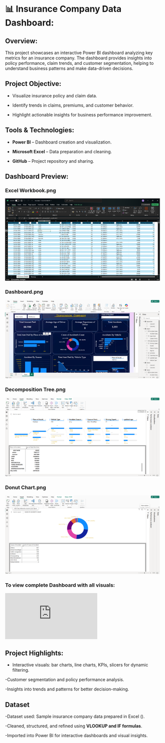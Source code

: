 # 📊 Insurance Company Data Dashboard:

## Overview:

This project showcases an interactive Power BI dashboard analyzing key metrics for an insurance company. The dashboard provides insights into policy performance, claim trends, and customer segmentation, helping to understand business patterns and make data-driven decisions.

## Project Objective:

- Visualize insurance policy and claim data.

- Identify trends in claims, premiums, and customer behavior.

- Highlight actionable insights for business performance improvement.

## Tools & Technologies:

- **Power BI** – Dashboard creation and visualization.

- **Microsoft Excel** – Data preparation and cleaning.

- **GitHub** – Project repository and sharing.

## Dashboard Preview:

### Excel Workbook.png

![image Alt](https://github.com/dharunraj0718-blip/Power-BI-project/blob/78d30bce389f587eaa6df2c3cdd930a74dbe4735/Images/Excel%20Workbook.png)

### Dashboard.png

![image Alt](https://github.com/dharunraj0718-blip/Power-BI-project/blob/343b3deebbb79d915cdff994e070e709e0c2ae2f/Images/Dashboard.png)

### Decomposition Tree.png

![image Alt](https://github.com/dharunraj0718-blip/Power-BI-project/blob/a18834316b247325a2e6d952db48d28578859eb7/Images/Decomposition%20Tree.png)

### Donut Chart.png

![image Alt](https://github.com/dharunraj0718-blip/Power-BI-project/blob/1bf66377eddca158333e59baa5a52f3f2665022f/Images/Donut%20Chart.png)

### To view complete Dashboard with all visuals:

![Click here to open the full PDF](https://github.com/dharunraj0718-blip/Power-BI-project/blob/f6250358dd5393737098fc25fb8cb391754bac89/Images/Dashboard%20Images.pdf)

## Project Highlights:

- Interactive visuals: bar charts, line charts, KPIs, slicers for dynamic filtering.

-Customer segmentation and policy performance analysis.

-Insights into trends and patterns for better decision-making.

## Dataset

-Dataset used: Sample insurance company data prepared in Excel ().

-Cleaned, structured, and refined using **VLOOKUP and IF formulas**.

-Imported into Power BI for interactive dashboards and visual insights.





